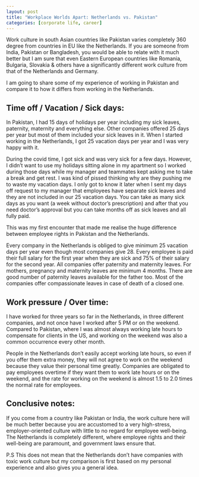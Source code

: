 ```yaml
---
layout: post
title: "Workplace Worlds Apart: Netherlands vs. Pakistan"
categories: [corporate life, career]
---
```


Work culture in south Asian countries like Pakistan varies completely 360 degree from countries in EU like the Netherlands. If you are someone from India, Pakistan or Bangladesh, you would be able to relate with it much better but I am sure that even Eastern European countries like Romania, Bulgaria, Slovakia & others have a significantly different work culture from that of the Netherlands and Germany.

I am going to share some of my experience of working in Pakistan and compare it to how it differs from working in the Netherlands.

## Time off / Vacation / Sick days:
In Pakistan, I had 15 days of holidays per year including my sick leaves, paternity, maternity and everything else. Other companies offered 25 days per year but most of them included your sick leaves in it. When I started working in the Netherlands, I got 25 vacation days per year and I was very happy with it. 

During the covid time, I got sick and was very sick for a few days. However, I didn’t want to use my holidays sitting alone in my apartment so I worked during those days while my manager and teammates kept asking me to take a break and get rest. I was kind of pissed thinking why are they pushing me to waste my vacation days. I only got to know it later when I sent my days off request to my manager that employees have separate sick leaves and they are not included in our 25 vacation days. You can take as many sick days as you want (a week without doctor’s prescription) and after that you need doctor’s approval but you can take months off as sick leaves and all fully paid. 

This was my first encounter that made me realise the huge difference between employee rights in Pakistan and the Netherlands.

Every company in the Netherlands is obliged to give minimum 25 vacation days per year even though most companies give 28. Every employee is paid their full salary for the first year when they are sick and 75% of their salary for the second year. All companies offer paternity and maternity leaves. For mothers, pregnancy and maternity leaves are minimum 4 months. There are good number of paternity leaves available for the father too. Most of the companies offer compassionate leaves in case of death of a closed one.

## Work pressure / Over time:
I have worked for three years so far in the Netherlands, in three different companies, and not once have I worked after 5 PM or on the weekend. Compared to Pakistan, where I was almost always working late hours to compensate for clients in the US, and working on the weekend was also a common occurrence every other month.

People in the Netherlands don’t easily accept working late hours, so even if you offer them extra money, they will not agree to work on the weekend because they value their personal time greatly. Companies are obligated to pay employees overtime if they want them to work late hours or on the weekend, and the rate for working on the weekend is almost 1.5 to 2.0 times the normal rate for employees.


## Conclusive notes:
If you come from a country like Pakistan or India, the work culture here will be much better because you are accustomed to a very high-stress, employer-oriented culture with little to no regard for employee well-being. The Netherlands is completely different, where employee rights and their well-being are paramount, and government laws ensure that.

P.S This does not mean that the Netherlands don’t have companies with toxic work culture but my comparison is first based on my personal experience and also gives you a general idea. 